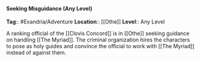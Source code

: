 #### Seeking Misguidance (Any Level)
**Tag**:: #Exandria/Adventure
**Location**:: [[Othe]]
**Level**:: Any Level

 A ranking official of the [[Clovis Concord]] is in [[Othe]] seeking guidance on handling [[The Myriad]]. The criminal organization hires the characters to pose as holy guides and convince the official to work with [[The Myriad]] instead of against them.
